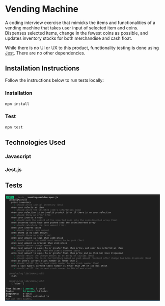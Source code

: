 # Vending Machine

A coding interview exercise that mimicks the items and functionalities of a vending machine that takes user input of selected item and coins. Dispenses selected items, change in the fewest coins as possible, and updates inventory stocks for both merchandise and cash float.

While there is no UI or UX to this product, functionality testing is done using [Jest](https://jestjs.io/en/). There are no other dependencies.

## Installation Instructions

Follow the instructions below to run tests locally:

### Installation

`npm install`

### Test

`npm test`

## Technologies Used

### Javascript

### Jest.js

## Tests

<img src="/tests-screenshot.png">

